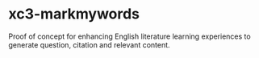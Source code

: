 # xc3-markmywords
Proof of concept for enhancing English literature learning experiences to generate question, citation and relevant content.

